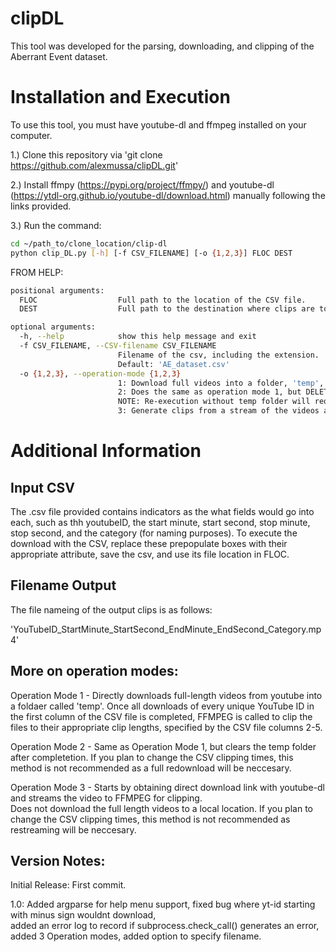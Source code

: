 # clipDL

This tool was developed for the parsing, downloading,
and clipping of the Aberrant Event dataset.

# Installation and Execution

To use this tool, you must have youtube-dl and ffmpeg 
installed on your computer.

1.) Clone this repository via 'git clone https://github.com/alexmussa/clipDL.git'  

2.) Install ffmpy (https://pypi.org/project/ffmpy/) and youtube-dl (https://ytdl-org.github.io/youtube-dl/download.html) manually following the links provided. 

3.) Run the command: 

```bash
cd ~/path_to/clone_location/clip-dl
python clip_DL.py [-h] [-f CSV_FILENAME] [-o {1,2,3}] FLOC DEST
```

FROM HELP:

```bash
positional arguments:
  FLOC                  Full path to the location of the CSV file.
  DEST                  Full path to the destination where clips are to be stored.

optional arguments:
  -h, --help            show this help message and exit
  -f CSV_FILENAME, --CSV-filename CSV_FILENAME
                        Filename of the csv, including the extension.
                        Default: 'AE_dataset.csv'
  -o {1,2,3}, --operation-mode {1,2,3}
                        1: Download full videos into a folder, 'temp', and clip into a folder, 'clips' at DEST.
                        2: Does the same as operation mode 1, but DELETES the temp folder. 
                        NOTE: Re-execution without temp folder will require full dataset download or stream (opmode 3).
                        3: Generate clips from a stream of the videos and only saves the clips.
```
# Additional Information

## Input CSV

The .csv file provided contains indicators as the what fields would go into each, 
such as thh youtubeID, the start minute, start second, stop minute, stop second, 
and the category (for naming purposes). To execute the download with the CSV, replace
these prepopulate boxes with their appropriate attribute, save the csv, and use its
file location in FLOC.

## Filename Output

The file nameing of the output clips is as follows:
                    
'YouTubeID_StartMinute_StartSecond_EndMinute_EndSecond_Category.mp4'

## More on operation modes:

Operation Mode 1 -  Directly downloads full-length videos from youtube into a foldaer called 'temp'. Once all downloads of
                        every   unique YouTube ID in the first column of the CSV file is completed, FFMPEG is called to clip 
                        the files to their appropriate clip lengths, specified by the CSV file columns 2-5.
                        
Operation Mode 2 -  Same as Operation Mode 1, but clears the temp folder after completetion. If you plan to change the CSV 
                        clipping times, this method is not recommended as a full redownload will be neccesary.

Operation Mode 3 -  Starts by obtaining direct download link with youtube-dl and streams the video to FFMPEG for clipping.      
                        Does not download the full length videos to a local location. If you plan to change the CSV clipping 
                        times, this method is not recommended as restreaming will be neccesary.

## Version Notes:

Initial Release:    First commit.

1.0:                Added argparse for help menu support, fixed bug where yt-id starting with minus sign wouldnt download,  
                    added an error log to record if subprocess.check_call() generates an error, added 3 Operation modes, 
                    added option to specify filename.
